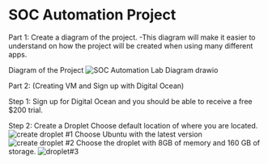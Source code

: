 # SOC Automation Project

Part 1: Create a diagram of the project.
-This diagram will make it easier to understand on how the project will be created when using many different apps.

Diagram of the Project 
![SOC Automation Lab Diagram drawio](https://github.com/user-attachments/assets/a137c8a7-f5f0-4539-b4c3-f030a5474268)

Part 2: (Creating VM and Sign up with Digital Ocean)

Step 1: Sign up for Digital Ocean and you should be able to receive a free $200 trial.

Step 2: Create a Droplet
Choose default location of where you are located. 
![create droplet #1](https://github.com/user-attachments/assets/b3e6c7ef-1c31-42fc-94a5-1eb07c84f285)
Choose Ubuntu with the latest version
![create droplet #2](https://github.com/user-attachments/assets/7a9b3679-a263-495b-bd0e-d45faddfb3f5)
Choose the droplet with 8GB of memory and 160 GB of storage.
![droplet#3](https://github.com/user-attachments/assets/ee7b3c18-27ff-42cd-89fb-743ea25a9d0c)
